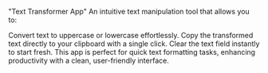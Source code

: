 "Text Transformer App"
An intuitive text manipulation tool that allows you to:

Convert text to uppercase or lowercase effortlessly.
Copy the transformed text directly to your clipboard with a single click.
Clear the text field instantly to start fresh.
This app is perfect for quick text formatting tasks, enhancing productivity with a clean, user-friendly interface.
